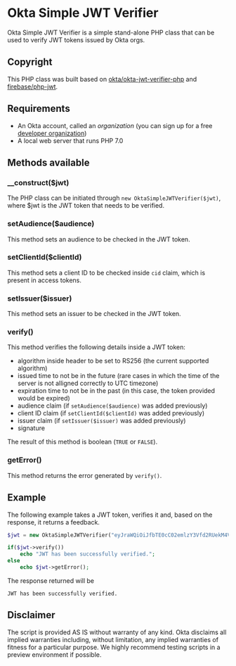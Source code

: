 # Okta Simple JWT Verifier
Okta Simple JWT Verifier is a simple stand-alone PHP class that can be used to verify JWT tokens issued by Okta orgs.

## Copyright
This PHP class was built based on [okta/okta-jwt-verifier-php](https://github.com/okta/okta-jwt-verifier-php) and [firebase/php-jwt](https://github.com/firebase/php-jwt).

## Requirements
* An Okta account, called an _organization_ (you can sign up for a free [developer organization](https://developer.okta.com/signup/))
* A local web server that runs PHP 7.0

## Methods available
### __construct($jwt)
The PHP class can be initiated through `new OktaSimpleJWTVerifier($jwt)`, where $jwt is the JWT token that needs to be verified.

### setAudience($audience)
This method sets an audience to be checked in the JWT token.

### setClientId($clientId)
This method sets a client ID to be checked inside `cid` claim, which is present in access tokens.

### setIssuer($issuer)
This method sets an issuer to be checked in the JWT token.

### verify()
This method verifies the following details inside a JWT token:
* algorithm inside header to be set to RS256 (the current supported algorithm)
* issued time to not be in the future (rare cases in which the time of the server is not alligned correctly to UTC timezone)
* expiration time to not be in the past (in this case, the token provided would be expired)
* audience claim (if `setAudience($audience)` was added previously)
* client ID claim (if `setClientId($clientId)` was added previously)
* issuer claim (if `setIssuer($issuer)` was added previously)
* signature

The result of this method is boolean (`TRUE` or `FALSE`).

### getError()
This method returns the error generated by `verify()`.

## Example
The following example takes a JWT token, verifies it and, based on the response, it returns a feedback.

```php
$jwt = new OktaSimpleJWTVerifier("eyJraWQiOiJfbTE0cC02emlzY3Vfd2RUekM4VmlKRDNBSTl1VU9qT3pDSHllMjNLcVF3IiwiYWxnIjoiUlMyNTYifQ.eyJ2ZXIiOjEsImp0aSI6IkFULlNid2ZReGNHQm5WVVFPTEN0bTg5S2RaUkJDeW9NOXBBRVZlLUwyWFpWeG8iLCJpc3MiOiJodHRwczovL2RyYWdvcy5va3RhcHJldmlldy5jb20vb2F1dGgyL2F1c2w2dG80NHkyNkp0eUdQMGg3IiwiYXVkIjoiaHR0cHM6Ly9kZXYub2t0YS5hZG1pbnBhbmVsLmJpeiIsImlhdCI6MTU1OTY1NTgzNSwiZXhwIjoxNTU5NjU5NDM1LCJjaWQiOiIwb2FsNnA4emdxT2VhTDg1QzBoNyIsInVpZCI6IjAwdWVheThqY2Q1a2tNV3MyMGg3Iiwic2NwIjpbIm9wZW5pZCIsInByb2ZpbGUiXSwic3ViIjoiZHJhZ29zLmdhZnRvbmVhbnVAZ21haWwuY29tIn0.EamQpMdyei-Zf-4NwbFHCoHfK8UncYFuvK5w-TpQIPdSVBsgxHqoQr_Ez5GqURniNKvt-XT4ZF2CAcSrW17R2Gdjyls7vXCyDWRKCV4D06a9qGXDdvxmkLJgzF5bE3d3TV3DHlqtts69IHDVugPZvYQRnSPaWG6MJFl2Sz80W38Quj0IUupz4AdSL-eUCB5gZkNbf73e0dwUO59MRGG_g_RGkZyyLROo_TwxMyXdTZiIqKeLCW-XA8KDn64DgJQydKTKRlFO4YXU1vLvK4qpCvi6JJf0zvqDKBt_KH9jBaM8qNLIOjB6ppzpCa6s7OrRSLNymhvAF_3IvTUKXOfxEg");

if($jwt->verify())
	echo "JWT has been successfully verified.";
else
	echo $jwt->getError();
```
	
The response returned will be

```
JWT has been successfully verified.
```

## Disclaimer
The script is provided AS IS without warranty of any kind. Okta disclaims all implied warranties including, without limitation, any implied warranties of fitness for a particular purpose. We highly recommend testing scripts in a preview environment if possible.